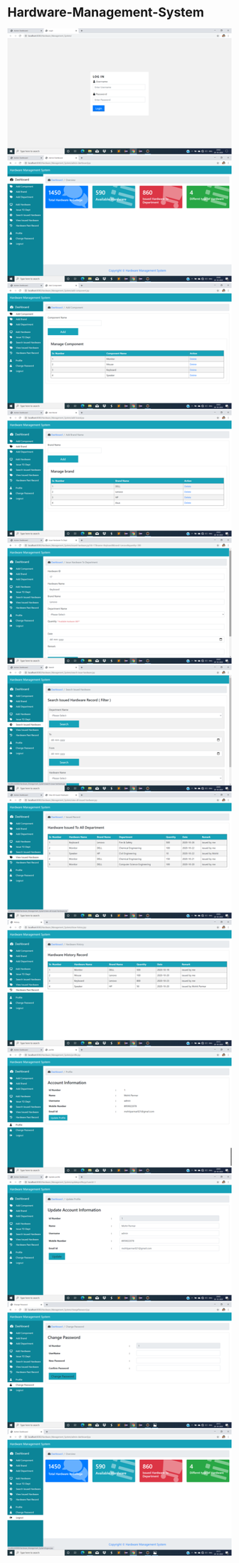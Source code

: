 # Hardware-Management-System

<img src="Screenshot/1.png">
<img src="Screenshot/2.png">
<img src="Screenshot/4.png">
<img src="Screenshot/5.png">
<img src="Screenshot/9.png">
<img src="Screenshot/10.png">
<img src="Screenshot/11.png">
<img src="Screenshot/12.png">
<img src="Screenshot/13.png">
<img src="Screenshot/14.png">
<img src="Screenshot/15.png">
<img src="Screenshot/16.png">
